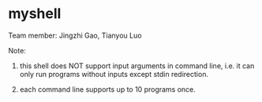 myshell
=======

Team member: Jingzhi Gao, Tianyou Luo

Note:
1. this shell does NOT support input arguments in command line, i.e. it can only run programs without inputs except stdin redirection.

2. each command line supports up to 10 programs once.